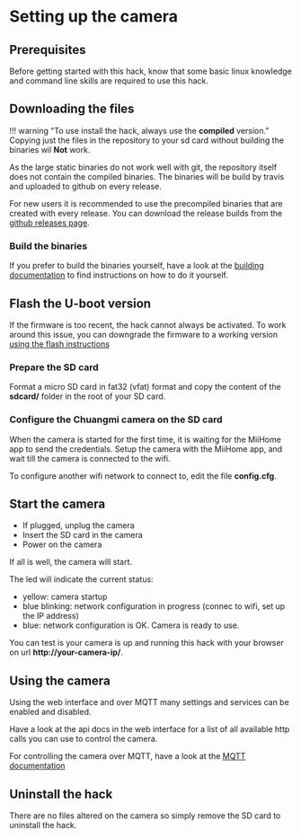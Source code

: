 # Setting up the camera

## Prerequisites

Before getting started with this hack, know that some basic linux knowledge and command line skills are required to use this hack.


## Downloading the files

!!! warning "To use install the hack, always use the **compiled** version."
    Copying just the files in the repository to your sd card without building the binaries wil **Not** work.

As the large static binaries do not work well with git, the repository itself does not contain the compiled binaries.
The binaries will be build by travis and uploaded to github on every release.

For new users it is recommended to use the precompiled binaries that are created with every release.
You can download the release builds from the [github releases page](https://github.com/MiiCam/MiiCam/releases).

### Build the binaries

If you prefer to build the binaries yourself, have a look at the [building documentation](/development/How-to-build-the-binaries-for-the-webcam-hack) to find instructions on how to do it yourself.

## Flash the U-boot version

If the firmware is too recent, the hack cannot always be activated.
To work around this issue, you can downgrade the firmware to a working version [using the flash instructions](/Flashing-the-U-boot-firmware-to-an-older-version-when-the-hack-is-not-working)


### Prepare the SD card

Format a micro SD card in fat32 (vfat) format and copy the content of the **sdcard/** folder in the root of your SD card.


### Configure the Chuangmi camera on the SD card

When the camera is started for the first time, it is waiting for the MiiHome app to send the credentials.
Setup the camera with the MiiHome app, and wait till the camera is connected to the wifi.

To configure another wifi network to connect to, edit the file **config.cfg**.


## Start the camera

* If plugged, unplug the camera
* Insert the SD card in the camera
* Power on the camera

If all is well, the camera will start.

The led will indicate the current status:

* yellow: camera startup
* blue blinking: network configuration in progress (connec to wifi, set up the IP address)
* blue: network configuration is OK. Camera is ready to use.

You can test is your camera is up and running this hack with your browser on url **http://your-camera-ip/**.


## Using the camera

Using the web interface and over MQTT many settings and services can be enabled and disabled.

Have a look at the api docs in the web interface for a list of all available http calls you can use to control the camera.

For controlling the camera over MQTT, have a look at the [MQTT documentation](/configuration/Configuring-MQTT)


## Uninstall the hack

There are no files altered on the camera so simply remove the SD card to uninstall the hack.


